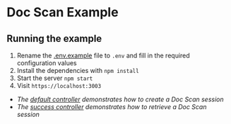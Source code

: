 # Doc Scan Example

## Running the example

1. Rename the [.env.example](.env.example) file to `.env` and fill in the required configuration values
1. Install the dependencies with `npm install`
1. Start the server `npm start`
1. Visit `https://localhost:3003`

* _The [default controller](./src/controllers/index.controller.js) demonstrates how to create a Doc Scan session_
* _The [success controller](./src/controllers/success.controller.js) demonstrates how to retrieve a Doc Scan session_
